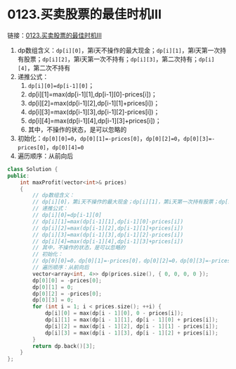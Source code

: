 # 0123.买卖股票的最佳时机III

链接：[0123.买卖股票的最佳时机III](https://leetcode.cn/problems/best-time-to-buy-and-sell-stock-iii/)

1. dp数组含义：`dp[i][0]`，第i天不操作的最大现金；`dp[i][1]`，第i天第一次持有股票；`dp[i][2]`，第i天第一次不持有；`dp[i][3]`，第二次持有；`dp[i][4]`，第二次不持有
2. 递推公式：
   1. `dp[i][0]=dp[i-1][0]`；
   2. dp[i][1]=max(dp[i-1][1],dp[i-1][0]-prices[i])；
   3. dp[i][2]=max(dp[i-1][2],dp[i-1][1]+prices[i])；
   4. dp[i][3]=max(dp[i-1][3],dp[i-1][2]-prices[i])；
   5. dp[i][4]=max(dp[i-1][4],dp[i-1][3]+prices[i])；
   6. 其中，不操作的状态，是可以忽略的
3. 初始化：`dp[0][0]=0`，`dp[0][1]=-prices[0]`，`dp[0][2]=0`，`dp[0][3]=-prices[0]`，`dp[0][4]=0`
4. 遍历顺序：从前向后

```c++
class Solution {
public:
    int maxProfit(vector<int>& prices)
    {
        // dp数组含义：
        // dp[i][0]，第i天不操作的最大现金；dp[i][1]，第i天第一次持有股票；dp[i][2]，第i天第一次不持有；dp[i][3]，第二次持有；dp[i][4]，第二次不持有
        // 递推公式：
        // dp[i][0]=dp[i-1][0]
        // dp[i][1]=max(dp[i-1][1],dp[i-1][0]-prices[i])
        // dp[i][2]=max(dp[i-1][2],dp[i-1][1]+prices[i])
        // dp[i][3]=max(dp[i-1][3],dp[i-1][2]-prices[i])
        // dp[i][4]=max(dp[i-1][4],dp[i-1][3]+prices[i])
        // 其中，不操作的状态，是可以忽略的
        // 初始化：
        // dp[0][0]=0，dp[0][1]=-prices[0]，dp[0][2]=0，dp[0][3]=-prices[0]，dp[0][4]=0
        // 遍历顺序：从前向后
        vector<array<int, 4>> dp(prices.size(), { 0, 0, 0, 0 });
        dp[0][0] = -prices[0];
        dp[0][1] = 0;
        dp[0][2] = -prices[0];
        dp[0][3] = 0;
        for (int i = 1; i < prices.size(); ++i) {
            dp[i][0] = max(dp[i - 1][0], 0 - prices[i]);
            dp[i][1] = max(dp[i - 1][1], dp[i - 1][0] + prices[i]);
            dp[i][2] = max(dp[i - 1][2], dp[i - 1][1] - prices[i]);
            dp[i][3] = max(dp[i - 1][3], dp[i - 1][2] + prices[i]);
        }
        return dp.back()[3];
    }
};

```




